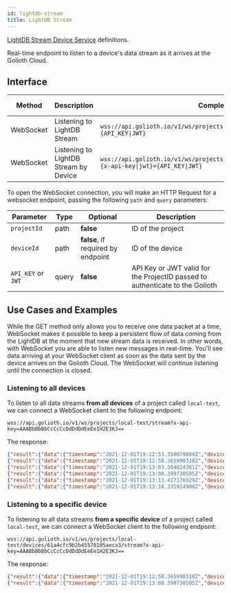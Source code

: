```yaml
---
id: lightdb-stream
title: LightDB Stream
---
```


[LightDB Stream Device Service](/device-management/services/lightdb-stream) definitions.

Real-time endpoint to listen to a device's data stream as it arrives at the Golioth Cloud.

## Interface

| Method    | Description                           | Complete Endpoint                                                                                         | Content Format |
| --------- | ------------------------------------- | --------------------------------------------------------------------------------------------------------- | -------------- |
| WebSocket | Listening to LightDB Stream           | `wss://api.golioth.io/v1/ws/projects/{projectId}/stream?{x-api-key\|jwt}={API_KEY\|JWT}`                    | JSON           |
| WebSocket | Listening to LightDB Stream by Device | `wss://api.golioth.io/v1/ws/projects/{projectId}/devices/{deviceId}/stream?{x-api-key\|jwt}={API_KEY\|JWT}` | JSON           |

To open the WebSocket connection, you will make an HTTP Request for a websocket endpoint, passing the following `path` and `query` parameters:

| Parameter          | Type  | Optional                           | Description                                                                  |
| ------------------ | ----- | ---------------------------------- | ---------------------------------------------------------------------------- |
| `projectId`        | path  | **false**                          | ID of the project                                                            |
| `deviceId`         | path  | **false**, if required by endpoint | ID of the device                                                             |
| `API_KEY` or `JWT` | query | **false**                          | API Key or JWT valid for the ProjectID passed to authenticate to the Golioth |

## Use Cases and Examples

While the GET method only allows you to receive one data packet at a time, WebSocket makes it possible to keep a persistent flow of data coming from the LightDB at the moment that new stream data is received. In other words, with WebSocket you are able to listen new messages in real-time. You'll see data arriving at your WebSocket client as soon as the data sent by the device arrives on the Golioth Cloud. The WebSocket will continue listening until the connection is closed.

### Listening to all devices

To listen to all data streams **from all devices** of a project called `local-test`, we can connect a WebSocket client to the following endpoint:

```
wss://api.golioth.io/v1/ws/projects/local-test/stream?x-api-key=AAABbBbBbCcCcCcDdDdDdEeEe1H2E3KJ==
```

The response:

```json
{"result":{"data":{"timestamp":"2021-12-01T19:12:53.350079884Z","deviceId":"61a4cfdfb2b45578105aeca5","data":{"temp":29}}}}
{"result":{"data":{"timestamp":"2021-12-01T19:12:58.365990318Z","deviceId":"61a4cfc9b2b45578105aeca3","data":{"led_on":true}}}}
{"result":{"data":{"timestamp":"2021-12-01T19:13:03.384024361Z","deviceId":"61a4cfdfb2b45578105aeca5","data":{"temp":29.5}}}}
{"result":{"data":{"timestamp":"2021-12-01T19:13:08.399730505Z","deviceId":"61a4cfc9b2b45578105aeca3","data":{"led_on":false}}}}
{"result":{"data":{"timestamp":"2021-12-01T19:13:13.417176929Z","deviceId":"61a4cfdfb2b45578105aeca5","data":{"temp":20}}}}
{"result":{"data":{"timestamp":"2021-12-01T19:13:18.331914908Z","deviceId":"61a4cfdfb2b45578105aeca5","data":{"temp":20.5}}}}
```

### Listening to a specific device

To listening to all data streams **from a specific device** of a project called `local-test`, we can connect a WebSocket client to the following endpoint:

```
wss://api.golioth.io/v1/ws/projects/local-test/devices/61a4cfc9b2b45578105aeca3/stream?x-api-key=AAABbBbBbCcCcCcDdDdDdEeEe1H2E3KJ==
```

The response:

```json
{"result":{"data":{"timestamp":"2021-12-01T19:12:58.365990318Z","deviceId":"61a4cfc9b2b45578105aeca3","data":{"led_on":true}}}}
{"result":{"data":{"timestamp":"2021-12-01T19:13:08.399730505Z","deviceId":"61a4cfc9b2b45578105aeca3","data":{"led_on":false}}}}
```
